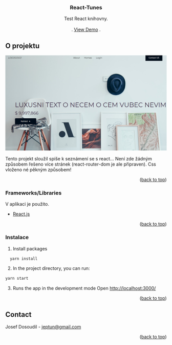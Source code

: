 <div id="top"></div>


<!-- PROJECT LOGO -->
<br />
<div align="center">
 

  <h3 align="center">React-Tunes</h3>

  <p align="center">
    Test React knihovny. 
    <br />
    <br />
    .
    <a href="https://react-jen-tak.netlify.app/">View Demo</a>
    .
  </p>
</div>

<!-- ABOUT THE PROJECT -->
## O projektu
[![Product Name Screen Shot][product-screenshot]](https://react-jen-tak.netlify.app/)

Tento projekt sloužil spíše k seznámení se s react...
Není zde žádným způsobem řešeno více stránek (react-router-dom je ale připraven).
Css vloženo né pěkným způsobem! 

<p align="right">(<a href="#top">back to top</a>)</p>



### Frameworks/Libraries

V aplikaci je použito.

* [React.js](https://reactjs.org/)



<p align="right">(<a href="#top">back to top</a>)</p>


<!-- GETTING STARTED -->

### Instalace

1. Install packages
```sh
  yarn install 
  ```
2. In the project directory, you can run:
  ```sh
  yarn start 
  ```
3. Runs the app in the development mode Open [http://localhost:3000/](http://localhost:3000)


<p align="right">(<a href="#top">back to top</a>)</p>

<!-- CONTACT -->
## Contact

Josef Dosoudil  - jeptun@gmail.com

<p align="right">(<a href="#top">back to top</a>)</p>

<!-- MARKDOWN LINKS & IMAGES -->

[product-screenshot]: images/img.PNG

